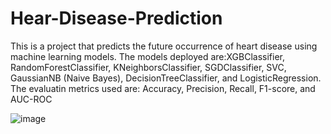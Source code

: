 # Hear-Disease-Prediction
 This is a project that predicts the future occurrence of heart disease using machine learning models.
 The models deployed are:XGBClassifier, RandomForestClassifier, KNeighborsClassifier, SGDClassifier, SVC, GaussianNB (Naive Bayes), DecisionTreeClassifier, and LogisticRegression. 
 The evaluatin metrics used are: Accuracy, Precision, Recall, F1-score, and AUC-ROC

 ![image](https://github.com/Efep3332/Hear-Disease-Prediction/assets/141910310/51917e83-a562-4916-8d2e-9b16b123199f)

